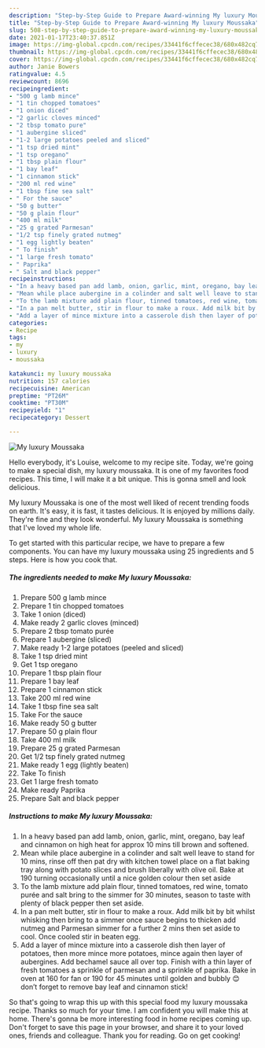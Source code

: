 ```yaml
---
description: "Step-by-Step Guide to Prepare Award-winning My luxury Moussaka"
title: "Step-by-Step Guide to Prepare Award-winning My luxury Moussaka"
slug: 508-step-by-step-guide-to-prepare-award-winning-my-luxury-moussaka
date: 2021-01-17T23:40:37.851Z
image: https://img-global.cpcdn.com/recipes/33441f6cffecec38/680x482cq70/my-luxury-moussaka-recipe-main-photo.jpg
thumbnail: https://img-global.cpcdn.com/recipes/33441f6cffecec38/680x482cq70/my-luxury-moussaka-recipe-main-photo.jpg
cover: https://img-global.cpcdn.com/recipes/33441f6cffecec38/680x482cq70/my-luxury-moussaka-recipe-main-photo.jpg
author: Janie Bowers
ratingvalue: 4.5
reviewcount: 8696
recipeingredient:
- "500 g lamb mince"
- "1 tin chopped tomatoes"
- "1 onion diced"
- "2 garlic cloves minced"
- "2 tbsp tomato pure"
- "1 aubergine sliced"
- "1-2 large potatoes peeled and sliced"
- "1 tsp dried mint"
- "1 tsp oregano"
- "1 tbsp plain flour"
- "1 bay leaf"
- "1 cinnamon stick"
- "200 ml red wine"
- "1 tbsp fine sea salt"
- " For the sauce"
- "50 g butter"
- "50 g plain flour"
- "400 ml milk"
- "25 g grated Parmesan"
- "1/2 tsp finely grated nutmeg"
- "1 egg lightly beaten"
- " To finish"
- "1 large fresh tomato"
- " Paprika"
- " Salt and black pepper"
recipeinstructions:
- "In a heavy based pan add lamb, onion, garlic, mint, oregano, bay leaf and cinnamon on high heat for approx 10 mins till brown and softened."
- "Mean while place aubergine in a colinder and salt well leave to stand for 10 mins, rinse off then pat dry with kitchen towel place on a flat baking tray along with potato slices and brush liberally with olive oil. Bake at 190 turning occasionally until a nice golden colour then set aside"
- "To the lamb mixture add plain flour, tinned tomatoes, red wine, tomato purée and salt bring to the simmer for 30 minutes, season to taste with plenty of black pepper then set aside."
- "In a pan melt butter, stir in flour to make a roux. Add milk bit by bit whilst whisking then bring to a simmer once sauce begins to thicken add nutmeg and Parmesan simmer for a further 2 mins then set aside to cool. Once cooled stir in beaten egg."
- "Add a layer of mince mixture into a casserole dish then layer of potatoes, then more mince more potatoes, mince again then layer of aubergines. Add bechamel sauce all over top. Finish with a thin layer of fresh tomatoes a sprinkle of parmesan and a sprinkle of paprika. Bake in oven at 160 for fan or 190 for 45 minutes until golden and bubbly 😊 don’t forget to remove bay leaf and cinnamon stick!"
categories:
- Recipe
tags:
- my
- luxury
- moussaka

katakunci: my luxury moussaka 
nutrition: 157 calories
recipecuisine: American
preptime: "PT26M"
cooktime: "PT30M"
recipeyield: "1"
recipecategory: Dessert

---
```



![My luxury Moussaka](https://img-global.cpcdn.com/recipes/33441f6cffecec38/680x482cq70/my-luxury-moussaka-recipe-main-photo.jpg)

Hello everybody, it's Louise, welcome to my recipe site. Today, we're going to make a special dish, my luxury moussaka. It is one of my favorites food recipes. This time, I will make it a bit unique. This is gonna smell and look delicious.

My luxury Moussaka is one of the most well liked of recent trending foods on earth. It's easy, it is fast, it tastes delicious. It is enjoyed by millions daily. They're fine and they look wonderful. My luxury Moussaka is something that I've loved my whole life.




To get started with this particular recipe, we have to prepare a few components. You can have my luxury moussaka using 25 ingredients and 5 steps. Here is how you cook that.

<!--inarticleads1-->

##### The ingredients needed to make My luxury Moussaka:

1. Prepare 500 g lamb mince
1. Prepare 1 tin chopped tomatoes
1. Take 1 onion (diced)
1. Make ready 2 garlic cloves (minced)
1. Prepare 2 tbsp tomato purée
1. Prepare 1 aubergine (sliced)
1. Make ready 1-2 large potatoes (peeled and sliced)
1. Take 1 tsp dried mint
1. Get 1 tsp oregano
1. Prepare 1 tbsp plain flour
1. Prepare 1 bay leaf
1. Prepare 1 cinnamon stick
1. Take 200 ml red wine
1. Take 1 tbsp fine sea salt
1. Take  For the sauce
1. Make ready 50 g butter
1. Prepare 50 g plain flour
1. Take 400 ml milk
1. Prepare 25 g grated Parmesan
1. Get 1/2 tsp finely grated nutmeg
1. Make ready 1 egg (lightly beaten)
1. Take  To finish
1. Get 1 large fresh tomato
1. Make ready  Paprika
1. Prepare  Salt and black pepper




<!--inarticleads2-->

##### Instructions to make My luxury Moussaka:

1. In a heavy based pan add lamb, onion, garlic, mint, oregano, bay leaf and cinnamon on high heat for approx 10 mins till brown and softened.
1. Mean while place aubergine in a colinder and salt well leave to stand for 10 mins, rinse off then pat dry with kitchen towel place on a flat baking tray along with potato slices and brush liberally with olive oil. Bake at 190 turning occasionally until a nice golden colour then set aside
1. To the lamb mixture add plain flour, tinned tomatoes, red wine, tomato purée and salt bring to the simmer for 30 minutes, season to taste with plenty of black pepper then set aside.
1. In a pan melt butter, stir in flour to make a roux. Add milk bit by bit whilst whisking then bring to a simmer once sauce begins to thicken add nutmeg and Parmesan simmer for a further 2 mins then set aside to cool. Once cooled stir in beaten egg.
1. Add a layer of mince mixture into a casserole dish then layer of potatoes, then more mince more potatoes, mince again then layer of aubergines. Add bechamel sauce all over top. Finish with a thin layer of fresh tomatoes a sprinkle of parmesan and a sprinkle of paprika. Bake in oven at 160 for fan or 190 for 45 minutes until golden and bubbly 😊 don’t forget to remove bay leaf and cinnamon stick!




So that's going to wrap this up with this special food my luxury moussaka recipe. Thanks so much for your time. I am confident you will make this at home. There's gonna be more interesting food in home recipes coming up. Don't forget to save this page in your browser, and share it to your loved ones, friends and colleague. Thank you for reading. Go on get cooking!
